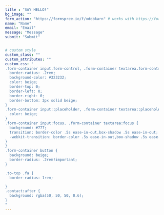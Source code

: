 ```yaml
---
title : "SAY HELLO!"
bg_image: ""
form_action: "https://formspree.io/f/xdobkarn" # works with https://formspree
name: "Name"
email: "Email"
message: "Message"
submit: "Submit"


# custom style
custom_class: ""
custom_attributes: ""
custom_css: "
.form-container input.form-control, .form-container textarea.form-control {
  border-radius: .2rem;
  background-color: #323232;
  color: beige;
  border-top: 0;
  border-left: 0;
  border-right: 0;
  border-bottom: 3px solid beige;
}
.form-container input::placeholder, .form-container textarea::placeholder {
  color: beige;
}
.form-container input:focus, .form-container textarea:focus {
  background: #777;
  transition: border-color .5s ease-in-out,box-shadow .5s ease-in-out;
  -webkit-transition: border-color .5s ease-in-out,box-shadow .5s ease-in-out;
}
}
.form-container button {
  background: beige;
  border-radius: .2rem!important;
}

.to-top .fa {
  border-radius: 1rem;

}
.contact:after {
  background: rgba(50, 50, 50, 0.6);
}
"
---
```

